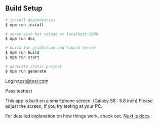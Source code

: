 ## Build Setup

``` bash
# install dependencies
$ npm run install

# serve with hot reload at localhost:3000
$ npm run dev

# build for production and launch server
$ npm run build
$ npm run start

# generate static project
$ npm run generate
```

Login:test@test.com

Pass:testtest

This app is built on a smartphone screen. (Galaxy S8 : 5.8 inch)
Please adjust the screen, if you try testing at your PC.

For detailed explanation on how things work, check out.
[Nuxt.js docs](https://nuxtjs.org).

